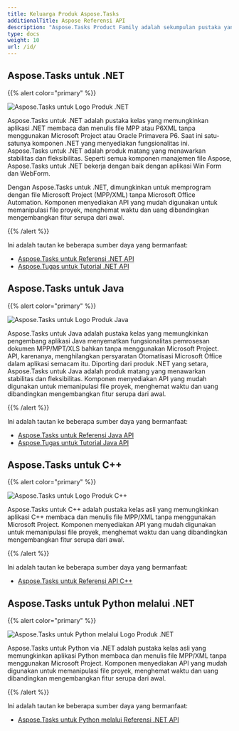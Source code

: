 ```yaml
---
title: Keluarga Produk Aspose.Tasks
additionalTitle: Aspose Referensi API
description: "Aspose.Tasks Product Family adalah sekumpulan pustaka yang memungkinkan aplikasi .NET/Java/C++/Python untuk membuat, memodifikasi, mengonversi, dan mencetak file MPP, Primavera XML."
type: docs
weight: 10
url: /id/
---
```


## Aspose.Tasks untuk .NET

{{% alert color="primary" %}}

![Aspose.Tasks untuk Logo Produk .NET](../home_1.png)

Aspose.Tasks untuk .NET adalah pustaka kelas yang memungkinkan aplikasi .NET membaca dan menulis file MPP atau P6XML tanpa menggunakan Microsoft Project atau Oracle Primavera P6. Saat ini satu-satunya komponen .NET yang menyediakan fungsionalitas ini. Aspose.Tasks untuk .NET adalah produk matang yang menawarkan stabilitas dan fleksibilitas. Seperti semua komponen manajemen file Aspose, Aspose.Tasks untuk .NET bekerja dengan baik dengan aplikasi Win Form dan WebForm.

Dengan Aspose.Tasks untuk .NET, dimungkinkan untuk memprogram dengan file Microsoft Project (MPP/XML) tanpa Microsoft Office Automation. Komponen menyediakan API yang mudah digunakan untuk memanipulasi file proyek, menghemat waktu dan uang dibandingkan mengembangkan fitur serupa dari awal.

{{% /alert %}}

Ini adalah tautan ke beberapa sumber daya yang bermanfaat:
- [Aspose.Tasks untuk Referensi .NET API](/tasks/id/net/)
- [Aspose.Tugas untuk Tutorial .NET API](/tutorials/tasks/id/net/)

## Aspose.Tasks untuk Java

{{% alert color="primary" %}}

![Aspose.Tasks untuk Logo Produk Java](../home_2.png)

Aspose.Tasks untuk Java adalah pustaka kelas yang memungkinkan pengembang aplikasi Java menyematkan fungsionalitas pemrosesan dokumen MPP/MPT/XLS bahkan tanpa menggunakan Microsoft Project. API, karenanya, menghilangkan persyaratan Otomatisasi Microsoft Office dalam aplikasi semacam itu. Diporting dari produk .NET yang setara, Aspose.Tasks untuk Java adalah produk matang yang menawarkan stabilitas dan fleksibilitas. Komponen menyediakan API yang mudah digunakan untuk memanipulasi file proyek, menghemat waktu dan uang dibandingkan mengembangkan fitur serupa dari awal.

{{% /alert %}}

Ini adalah tautan ke beberapa sumber daya yang bermanfaat:
- [Aspose.Tasks untuk Referensi Java API](/tasks/java/)
- [Aspose.Tugas untuk Tutorial Java API](/tutorials/tasks/id/java/)

## Aspose.Tasks untuk C++

{{% alert color="primary" %}}

![Aspose.Tasks untuk Logo Produk C++](../home_3.png)

Aspose.Tasks untuk C++ adalah pustaka kelas asli yang memungkinkan aplikasi C++ membaca dan menulis file MPP/XML tanpa menggunakan Microsoft Project. Komponen menyediakan API yang mudah digunakan untuk memanipulasi file proyek, menghemat waktu dan uang dibandingkan mengembangkan fitur serupa dari awal.

{{% /alert %}}

Ini adalah tautan ke beberapa sumber daya yang bermanfaat:
- [Aspose.Tasks untuk Referensi API C++](/tasks/cpp/)

## Aspose.Tasks untuk Python melalui .NET

{{% alert color="primary" %}}

![Aspose.Tasks untuk Python melalui Logo Produk .NET](../home_4.png)

Aspose.Tasks untuk Python via .NET adalah pustaka kelas asli yang memungkinkan aplikasi Python membaca dan menulis file MPP/XML tanpa menggunakan Microsoft Project. Komponen menyediakan API yang mudah digunakan untuk memanipulasi file proyek, menghemat waktu dan uang dibandingkan mengembangkan fitur serupa dari awal.

{{% /alert %}}

Ini adalah tautan ke beberapa sumber daya yang bermanfaat:
- [Aspose.Tasks untuk Python melalui Referensi .NET API](/tasks/python-net/)
